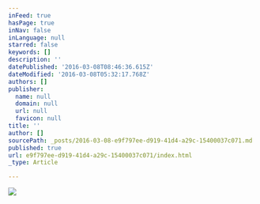 ```yaml
---
inFeed: true
hasPage: true
inNav: false
inLanguage: null
starred: false
keywords: []
description: ''
datePublished: '2016-03-08T08:46:36.615Z'
dateModified: '2016-03-08T05:32:17.768Z'
authors: []
publisher:
  name: null
  domain: null
  url: null
  favicon: null
title: ''
author: []
sourcePath: _posts/2016-03-08-e9f797ee-d919-41d4-a29c-15400037c071.md
published: true
url: e9f797ee-d919-41d4-a29c-15400037c071/index.html
_type: Article

---
```

![](https://the-grid-user-content.s3-us-west-2.amazonaws.com/803f6e30-4889-46ec-9368-b08781f3adf2.jpg)